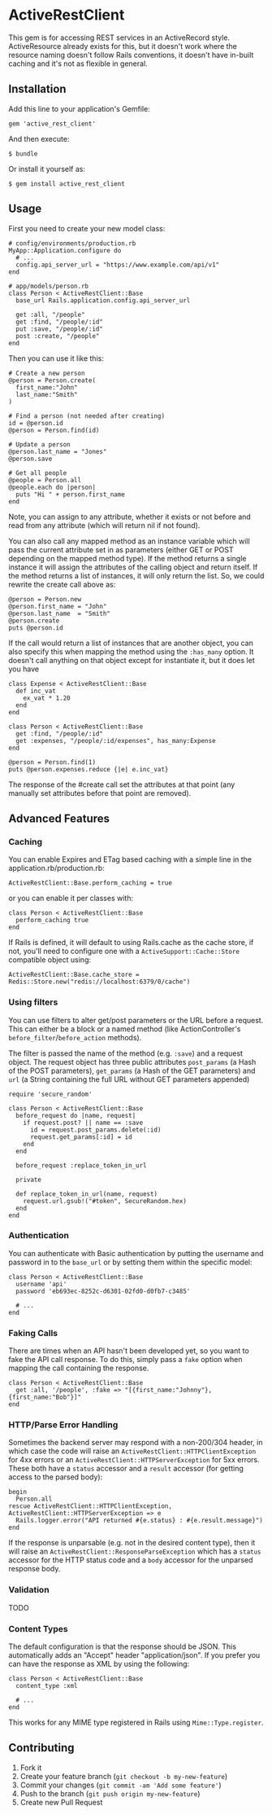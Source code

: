 # ActiveRestClient

This gem is for accessing REST services in an ActiveRecord style.  ActiveResource already exists for this, but it doesn't work where the resource naming doesn't follow Rails conventions, it doesn't have in-built caching and it's not as flexible in general.

## Installation

Add this line to your application's Gemfile:

    gem 'active_rest_client'

And then execute:

    $ bundle

Or install it yourself as:

    $ gem install active_rest_client

## Usage

First you need to create your new model class:

```
# config/environments/production.rb
MyApp::Application.configure do
  # ...
  config.api_server_url = "https://www.example.com/api/v1"
end

# app/models/person.rb
class Person < ActiveRestClient::Base
  base_url Rails.application.config.api_server_url

  get :all, "/people"
  get :find, "/people/:id"
  put :save, "/people/:id"
  post :create, "/people"
end
```

Then you can use it like this:

```
# Create a new person
@person = Person.create(
  first_name:"John"
  last_name:"Smith"
)

# Find a person (not needed after creating)
id = @person.id
@person = Person.find(id)

# Update a person
@person.last_name = "Jones"
@person.save

# Get all people
@people = Person.all
@people.each do |person|
  puts "Hi " + person.first_name
end
```

Note, you can assign to any attribute, whether it exists or not before and read from any attribute (which will return nil if not found).

You can also call any mapped method as an instance variable which will pass the current attribute set in as parameters (either GET or POST depending on the mapped method type).  If the method returns a single instance it will assign the attributes of the calling object and return itself.  If the method returns a list of instances, it will only return the list. So, we could rewrite the create call above as:

```
@person = Person.new
@person.first_name = "John"
@person.last_name  = "Smith"
@person.create
puts @person.id
```

If the call would return a list of instances that are another object, you can also specify this when mapping the method using the `:has_many` option.  It doesn't call anything on that object except for instantiate it, but it does let you have

```
class Expense < ActiveRestClient::Base
  def inc_vat
    ex_vat * 1.20
  end
end

class Person < ActiveRestClient::Base
  get :find, "/people/:id"
  get :expenses, "/people/:id/expenses", has_many:Expense
end

@person = Person.find(1)
puts @person.expenses.reduce {|e| e.inc_vat}
```

The response of the #create call set the attributes at that point (any manually set attributes before that point are removed).

## Advanced Features

### Caching

You can enable Expires and ETag based caching with a simple line in the application.rb/production.rb:

```
ActiveRestClient::Base.perform_caching = true
```

or you can enable it per classes with:

```
class Person < ActiveRestClient::Base
  perform_caching true
end
```

If Rails is defined, it will default to using Rails.cache as the cache store, if not, you'll need to configure one with a `ActiveSupport::Cache::Store` compatible object using:

```
ActiveRestClient::Base.cache_store = Redis::Store.new("redis://localhost:6379/0/cache")
```

### Using filters

You can use filters to alter get/post parameters or the URL before a request.  This can either be a block or a named method (like ActionController's `before_filter`/`before_action` methods).

The filter is passed the name of the method (e.g. `:save`) and a request object. The request object has three public attributes `post_params` (a Hash of the POST parameters), `get_params` (a Hash of the GET parameters) and `url` (a String containing the full URL without GET parameters appended)

```
require 'secure_random'

class Person < ActiveRestClient::Base
  before_request do |name, request|
    if request.post? || name == :save
      id = request.post_params.delete(:id)
      request.get_params[:id] = id
    end
  end

  before_request :replace_token_in_url

  private

  def replace_token_in_url(name, request)
    request.url.gsub!("#token", SecureRandom.hex)
  end
end
```

### Authentication

You can authenticate with Basic authentication by putting the username and password in to the `base_url` or by setting them within the specific model:

```
class Person < ActiveRestClient::Base
  username 'api'
  password 'eb693ec-8252c-d6301-02fd0-d0fb7-c3485'

  # ...
end
```

### Faking Calls

There are times when an API hasn't been developed yet, so you want to fake the API call response.  To do this, simply pass a `fake` option when mapping the call containing the response.

```
class Person < ActiveRestClient::Base
  get :all, '/people', :fake => "[{first_name:"Johnny"}, {first_name:"Bob"}]"
end
```

### HTTP/Parse Error Handling

Sometimes the backend server may respond with a non-200/304 header, in which case the code will raise an `ActiveRestClient::HTTPClientException` for 4xx errors or an `ActiveRestClient::HTTPServerException` for 5xx errors.  These both have a `status` accessor and a `result` accessor (for getting access to the parsed body):

```
begin
  Person.all
rescue ActiveRestClient::HTTPClientException, ActiveRestClient::HTTPServerException => e
  Rails.logger.error("API returned #{e.status} : #{e.result.message}")
end
```

If the response is unparsable (e.g. not in the desired content type), then it will raise an `ActiveRestClient::ResponseParseException` which has a `status` accessor for the HTTP status code and a `body` accessor for the unparsed response body.

### Validation

TODO

### Content Types

The default configuration is that the response should be JSON.  This automatically adds an "Accept" header "application/json".  If you prefer you can have the response as XML by using the following:

```
class Person < ActiveRestClient::Base
  content_type :xml

  # ...
end
```

This works for any MIME type registered in Rails using `Mime::Type.register`.

## Contributing

1. Fork it
2. Create your feature branch (`git checkout -b my-new-feature`)
3. Commit your changes (`git commit -am 'Add some feature'`)
4. Push to the branch (`git push origin my-new-feature`)
5. Create new Pull Request
